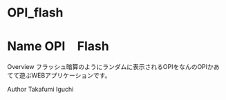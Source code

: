 # OPI_flash

Name
   OPI　Flash
====

Overview
   フラッシュ暗算のようにランダムに表示されるOPIをなんのOPIかあてて遊ぶWEBアプリケーションです。
   
Author
Takafumi Iguchi
